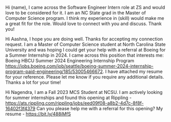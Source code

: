 Hi (name),
I came across the Software Engineer Intern role at ZS and would love to be considered for it. I am an NC State grad in the Master of Computer Science program. I think my experience in (skill) would make me a great fit for the role. Would love to connect with you and discuss. 
Thank you!


Hi Aashna, I hope you are doing well. 
Thanks for accepting my connection request.
I am a Master of Computer Science student at North Carolina State University and was hoping I could get your help with a referral at Boeing for a Summer Internship in 2024.
I came across this position that interests me: Boeing HBCU Summer 2024 Engineering Internship Program https://jobs.boeing.com/job/seattle/boeing-summer-2024-internship-program-paid-engineering/185/53005466672. I have attached my resume for your reference. Please let me know if you require any additional details.
Thanks a lot for your time!


Hi Nagendra,
I am a Fall 2023 MCS Student at NCSU. I am actively looking for summer internships and found this opening at Rippling - https://ats.rippling.com/rippling/jobs/eed09f08-a8b2-4d7c-8f8f-16402f3f4379
Can you please help me with a referral for this opening?
My resume - https://bit.ly/488iMfS